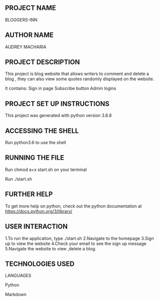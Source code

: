 ## PROJECT NAME
BLOGGERS-INN

## AUTHOR NAME
AUDREY MACHARIA

## PROJECT DESCRIPTION
This project is blog website that allows writers to comment and delete a blog , they can also view some quotes randomly displayed on the website.

It contains:
Sign in page
Subscribe button
Admin logins

## PROJECT SET UP INSTRUCTIONS
This project was generated with python version 3.6.8

## ACCESSING THE SHELL
Run python3.6 <name-of-file> to use the shell

## RUNNING THE FILE
Run chmod a+x start.sh on your terminal

Run ./start.sh

## FURTHER HELP
To get more help on python, check out the python documentation at https://docs.python.org/3/library/

## USER INTERACTION
1.To run the application, type ./start.sh
2.Navigate to the homepage
3.Sign up to view the website
4.Check your email to see the sign up message
5.Navigate the website to view ,delete a blog.

## TECHNOLOGIES USED
LANGUAGES

Python

Markdown
